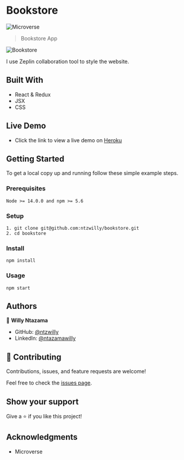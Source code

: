 # Bookstore

![Microverse](https://img.shields.io/badge/Microverse-blueviolet)

> Bookstore App

![Bookstore](https://user-images.githubusercontent.com/9049260/140428522-95b344da-9206-464e-9a68-0478e5aa65d9.png)

I use Zeplin collaboration tool to style the website.

## Built With

- React & Redux
- JSX
- CSS

## Live Demo

- Click the link to view a live demo on [Heroku](https://bookstore-w01.herokuapp.com/)
## Getting Started

To get a local copy up and running follow these simple example steps.

### Prerequisites

    Node >= 14.0.0 and npm >= 5.6

### Setup

    1. git clone git@github.com:ntzwilly/bookstore.git
    2. cd bookstore

### Install

    npm install

### Usage

    npm start

## Authors

👤 **Willy Ntazama**

- GitHub: [@ntzwilly](https://github.com/ntzwilly)
- LinkedIn: [@ntazamawilly](https://linkedin.com/in/ntazama-willy-b676b7aa)
## 🤝 Contributing

Contributions, issues, and feature requests are welcome!

Feel free to check the [issues page](../../issues/).

## Show your support

Give a ⭐️ if you like this project!

## Acknowledgments

- Microverse
